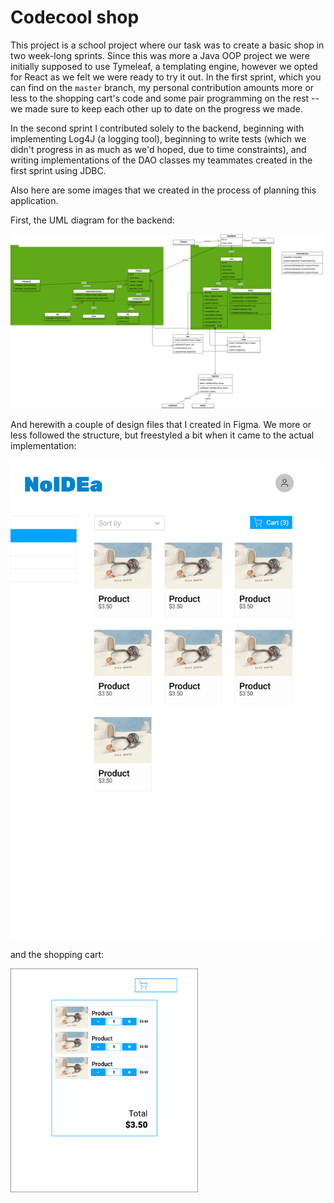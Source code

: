 # Codecool shop

This project is a school project where our task was to create a basic shop in two week-long sprints. Since this was more a Java OOP project we were initially supposed to use Tymeleaf, a templating engine, however we opted for React as we felt we were ready to try it out. In the first sprint, which you can find on the `master` branch, my personal contribution amounts more or less to the shopping cart's code and some pair programming on the rest -- we made sure to keep each other up to date on the progress we made. 

In the second sprint I contributed solely to the backend, beginning with implementing Log4J (a logging tool), beginning to write tests (which we didn't progress in as much as we'd hoped, due to time constraints), and writing implementations of the DAO classes my teammates created in the first sprint using JDBC.

Also here are some images that we created in the process of planning this application.

First, the UML diagram for the backend:

<img src="https://github.com/prothy/codecool-shop/blob/master/img/UML.png" alt="UML diagram for the project" height=auto width=500>

And herewith a couple of design files that I created in Figma. We more or less followed the structure, but freestyled a bit when it came to the actual implementation:

<img src="https://github.com/prothy/codecool-shop/blob/master/img/Desktop%20-%201.png" alt="Design image file for desktop view" height=auto width=500>

and the shopping cart:

<img src="https://github.com/prothy/codecool-shop/blob/master/img/Cart.png" alt="Design image file for shopping cart" height=auto width=300>
